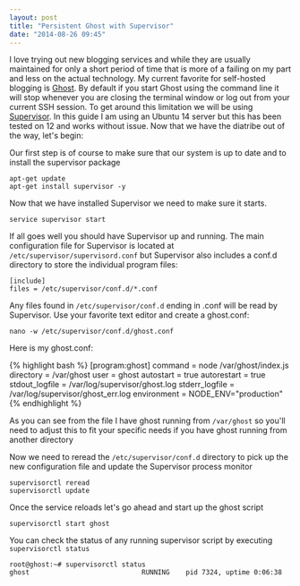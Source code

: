 ```yaml
---
layout: post
title: "Persistent Ghost with Supervisor"
date: "2014-08-26 09:45"
---
```


I love trying out new blogging services and while they are usually maintained for only a short period of time that is more of a failing on my part and less on the actual technology. My current favorite for self-hosted blogging is [Ghost](https://ghost.org/). By default if you start Ghost using the command line it will stop whenever you are closing the terminal window or log out from your current SSH session. To get around this limitation we will be using [Supervisor](http://supervisord.org/). In this guide I am using an Ubuntu 14 server but this has been tested on 12 and works without issue. Now that we have the diatribe out of the way, let's begin:

Our first step is of course to make sure that our system is up to date and to install the supervisor package

	apt-get update
    apt-get install supervisor -y


Now that we have installed Supervisor we need to make sure it starts.

	service supervisor start

If all goes well you should have Supervisor up and running. The main configuration file for Supervisor is located at `/etc/supervisor/supervisord.conf` but Supervisor also includes a conf.d directory to store the individual program files:

	[include]
	files = /etc/supervisor/conf.d/*.conf


Any files found in `/etc/supervisor/conf.d` ending in .conf will be read by Supervisor. Use your favorite text editor and create a ghost.conf:


	nano -w /etc/supervisor/conf.d/ghost.conf

Here is my ghost.conf:

{% highlight bash %}
[program:ghost]
command = node /var/ghost/index.js
directory = /var/ghost
user = ghost
autostart = true
autorestart = true
stdout_logfile = /var/log/supervisor/ghost.log
stderr_logfile = /var/log/supervisor/ghost_err.log
environment = NODE_ENV="production"
{% endhighlight %}

As you can see from the file I have ghost running from `/var/ghost` so you'll need to adjust this to fit your specific needs if you have ghost running from another directory

Now we need to reread the `/etc/supervisor/conf.d` directory to pick up the new configuration file and update the Supervisor process monitor

	supervisorctl reread
	supervisorctl update

Once the service reloads let's go ahead and start up the ghost script

	supervisorctl start ghost

You can check the status of any running supervisor script by executing `supervisorctl status`

	root@ghost:~# supervisorctl status
	ghost                            RUNNING    pid 7324, uptime 0:06:38

